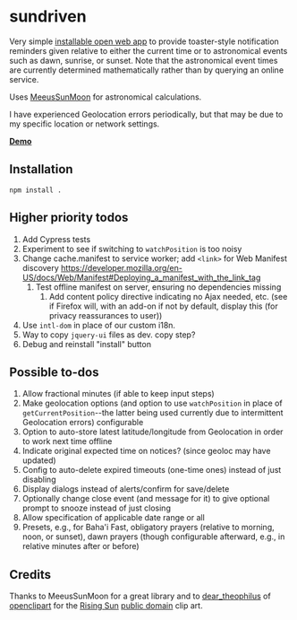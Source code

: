 # sundriven

Very simple
[installable open web app](https://developer.mozilla.org/en-US/Apps)
to provide toaster-style notification reminders given relative to either the
current time or to astronomical events such as dawn, sunrise, or sunset.
Note that the astronomical event times are currently determined
mathematically rather than by querying an online service.

Uses [MeeusSunMoon](https://github.com/janrg/MeeusSunMoon) for astronomical
calculations.

I have experienced Geolocation errors periodically, but that may be
due to my specific location or network settings.

**[Demo](https://bahaidev.github.io/sundriven/)**

## Installation
```
npm install .
```

## Higher priority todos

1. Add Cypress tests
1. Experiment to see if switching to `watchPosition` is too noisy
1. Change cache.manifest to service worker; add `<link>` for Web Manifest
    discovery <https://developer.mozilla.org/en-US/docs/Web/Manifest#Deploying_a_manifest_with_the_link_tag>
    1. Test offline manifest on server, ensuring no dependencies missing
        1. Add content policy directive indicating no Ajax needed, etc. (see
            if Firefox will, with an add-on if not by default, display this
            (for privacy reassurances to user))
1. Use `intl-dom` in place of our custom i18n.
1. Way to copy `jquery-ui` files as dev. copy step?
1. Debug and reinstall "install" button

## Possible to-dos

1. Allow fractional minutes (if able to keep input steps)
1. Make geolocation options (and option to use `watchPosition` in
    place of `getCurrentPosition`--the latter being used currently due to
    intermittent Geolocation errors) configurable
1. Option to auto-store latest latitude/longitude from Geolocation in
    order to work next time offline
1. Indicate original expected time on notices? (since geoloc may have
    updated)
1. Config to auto-delete expired timeouts (one-time ones) instead of
    just disabling
1. Display dialogs instead of alerts/confirm for save/delete
1. Optionally change close event (and message for it) to give optional
    prompt to snooze instead of just closing
1. Allow specification of applicable date range or all
1. Presets, e.g., for Baha'i Fast, obligatory prayers (relative to morning,
    noon, or sunset), dawn prayers (though configurable afterward, e.g., in
    relative minutes after or before)

## Credits

Thanks to MeeusSunMoon for a great library and to
[dear_theophilus](http://openclipart.org/user-detail/dear_theophilus) of
[openclipart](http://openclipart.org)
for the
[Rising Sun](http://openclipart.org/detail/122071/rising-sun-by-dear_theophilus)
[public domain](http://openclipart.org/share) clip art.
